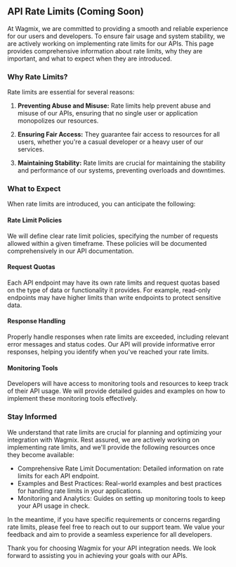 ## API Rate Limits (Coming Soon)

At Wagmix, we are committed to providing a smooth and reliable experience for our users and developers. To ensure fair usage and system stability, we are actively working on implementing rate limits for our APIs. This page provides comprehensive information about rate limits, why they are important, and what to expect when they are introduced.

### Why Rate Limits?

Rate limits are essential for several reasons:

1. **Preventing Abuse and Misuse:** Rate limits help prevent abuse and misuse of our APIs, ensuring that no single user or application monopolizes our resources.

2. **Ensuring Fair Access:** They guarantee fair access to resources for all users, whether you're a casual developer or a heavy user of our services.

3. **Maintaining Stability:** Rate limits are crucial for maintaining the stability and performance of our systems, preventing overloads and downtimes.

### What to Expect

When rate limits are introduced, you can anticipate the following:

#### Rate Limit Policies

We will define clear rate limit policies, specifying the number of requests allowed within a given timeframe. These policies will be documented comprehensively in our API documentation.

#### Request Quotas

Each API endpoint may have its own rate limits and request quotas based on the type of data or functionality it provides. For example, read-only endpoints may have higher limits than write endpoints to protect sensitive data.

#### Response Handling

Properly handle responses when rate limits are exceeded, including relevant error messages and status codes. Our API will provide informative error responses, helping you identify when you've reached your rate limits.

#### Monitoring Tools

Developers will have access to monitoring tools and resources to keep track of their API usage. We will provide detailed guides and examples on how to implement these monitoring tools effectively.

### Stay Informed

We understand that rate limits are crucial for planning and optimizing your integration with Wagmix. Rest assured, we are actively working on implementing rate limits, and we'll provide the following resources once they become available:

- Comprehensive Rate Limit Documentation: Detailed information on rate limits for each API endpoint.
- Examples and Best Practices: Real-world examples and best practices for handling rate limits in your applications.
- Monitoring and Analytics: Guides on setting up monitoring tools to keep your API usage in check.

In the meantime, if you have specific requirements or concerns regarding rate limits, please feel free to reach out to our support team. We value your feedback and aim to provide a seamless experience for all developers.

Thank you for choosing Wagmix for your API integration needs. We look forward to assisting you in achieving your goals with our APIs.
